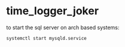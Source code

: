 # time_logger_joker
to start the sql server on arch based systems:
``` 
systemctl start mysqld.service
```